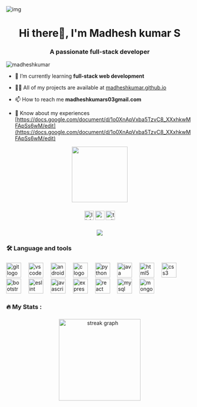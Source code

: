 <img src="[[https://www.google.com/url?sa=i&url=https%3A%2F%2Fgithub.com%2FAnikKazi-dev&psig=AOvVaw2wmZQoVqDz8WrTbH98T0Ml&ust=1687708671697000&source=images&cd=vfe&ved=0CBEQjRxqGAoTCKCr4fCi3P8CFQAAAAAdAAAAABCwAg](https://www.google.com/url?sa=i&url=https%3A%2F%2Fgithub.com%2FAnikKazi-dev&psig=AOvVaw2wmZQoVqDz8WrTbH98T0Ml&ust=1687708671697000&source=images&cd=vfe&ved=0CBEQjRxqGAoTCKCr4fCi3P8CFQAAAAAdAAAAABDRAg)](https://drive.google.com/file/d/19iyZ2faGuBDo3UsWyiyfqeHT8T3PxKzF/view?usp=sharing)" alt="img">
<h1 align="center">Hi there👋, I'm Madhesh kumar S</h1>
<h3 align="center">A passionate full-stack developer</h3>

<p align="left"> <img src="https://komarev.com/ghpvc/?username=madheshkumar&label=Profile%20views&color=0e75b6&style=flat" alt="madheshkumar" /> </p>

- 🌱 I’m currently learning **full-stack web development**

- 👨‍💻 All of my projects are available at [madheshkumar.github.io](madheshkumar.github.io)

- 📫 How to reach me **madheshkumars03gmail.com**

- 📄 Know about my experiences [https://docs.google.com/document/d/1o0XnApVxba5TzvC8_XXxhkwMFApSs6wM/edit](https://docs.google.com/document/d/1o0XnApVxba5TzvC8_XXxhkwMFApSs6wM/edit)

<div align="center">
  <img height="150" src="https://camo.githubusercontent.com/62da68eb62b1e5f175f7d1f0191dd89a653d7908feb22d37d4a0ab07365d6791/68747470733a2f2f6d656469612e67697068792e636f6d2f6d656469612f4d3967624264396e6244724f5475314d71782f67697068792e676966"  />
</div>

###

<div align="center">
  <a href="https://www.linkedin.com/in/madhesh-kumar-s-a619b7214/"><img src="https://img.shields.io/static/v1?message=LinkedIn&logo=linkedin&label=&color=0077B5&logoColor=white&labelColor=&style=for-the-badge" height="25" alt="linkedin logo"  /></a>
  <img src="https://img.shields.io/static/v1?message=Youtube&logo=youtube&label=&color=FF0000&logoColor=white&labelColor=&style=for-the-badge" height="25" alt="youtube logo"  />
  <img src="https://img.shields.io/static/v1?message=Twitter&logo=twitter&label=&color=1DA1F2&logoColor=white&labelColor=&style=for-the-badge" height="25" alt="twitter logo"  />
</div>

###

<div align="center">
  <img src="https://visitor-badge.laobi.icu/badge?page_id=madheshkumar.madheshkumar&"  />
</div>

<h3 align="left">🛠 Language and tools</h3>

###

<div align="left">
  <img src="https://cdn.jsdelivr.net/gh/devicons/devicon/icons/git/git-original.svg" height="40" alt="git logo"  />
  <img width="12" />
  <img src="https://cdn.jsdelivr.net/gh/devicons/devicon/icons/vscode/vscode-original.svg" height="40" alt="vscode logo"  />
  <img width="12" />
  <img src="https://cdn.jsdelivr.net/gh/devicons/devicon/icons/androidstudio/androidstudio-original.svg" height="40" alt="androidstudio logo"  />
  <img width="12" />
  <img src="https://cdn.jsdelivr.net/gh/devicons/devicon/icons/c/c-original.svg" height="40" alt="c logo"  />
  <img width="12" />
  <img src="https://cdn.jsdelivr.net/gh/devicons/devicon/icons/python/python-original.svg" height="40" alt="python logo"  />
  <img width="12" />
  <img src="https://cdn.jsdelivr.net/gh/devicons/devicon/icons/java/java-original.svg" height="40" alt="java logo"  />
  <img width="12" />
  <img src="https://cdn.jsdelivr.net/gh/devicons/devicon/icons/html5/html5-original.svg" height="40" alt="html5 logo"  />
  <img width="12" />
  <img src="https://cdn.jsdelivr.net/gh/devicons/devicon/icons/css3/css3-original.svg" height="40" alt="css3 logo"  />
  <img width="12" />
  <img src="https://cdn.jsdelivr.net/gh/devicons/devicon/icons/bootstrap/bootstrap-original.svg" height="40" alt="bootstrap logo"  />
  <img width="12" />
  <img src="https://cdn.jsdelivr.net/gh/devicons/devicon/icons/eslint/eslint-original.svg" height="40" alt="eslint logo"  />
  <img width="12" />
  <img src="https://cdn.jsdelivr.net/gh/devicons/devicon/icons/javascript/javascript-original.svg" height="40" alt="javascript logo"  />
  <img width="12" />
  <img src="https://cdn.jsdelivr.net/gh/devicons/devicon/icons/express/express-original.svg" height="40" alt="express logo"  />
  <img width="12" />
  <img src="https://cdn.jsdelivr.net/gh/devicons/devicon/icons/react/react-original.svg" height="40" alt="react logo"  />
  <img width="12" />
  <img src="https://cdn.jsdelivr.net/gh/devicons/devicon/icons/mysql/mysql-original.svg" height="40" alt="mysql logo"  />
  <img width="12" />
  <img src="https://cdn.jsdelivr.net/gh/devicons/devicon/icons/mongodb/mongodb-original.svg" height="40" alt="mongodb logo"  />
</div>

###

<h3 align="left">🔥   My Stats :</h3>

###

<div align="center">
  <img src="https://streak-stats.demolab.com?user=madheshkumar&locale=en&mode=daily&theme=dark&hide_border=false&border_radius=5&order=3" height="220" alt="streak graph"  />
</div>

###

